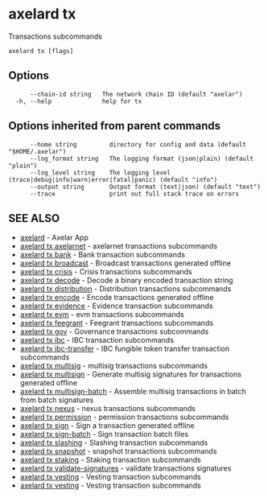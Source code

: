# axelard tx

Transactions subcommands

```
axelard tx [flags]
```

## Options

```
      --chain-id string   The network chain ID (default "axelar")
  -h, --help              help for tx
```

## Options inherited from parent commands

```
      --home string         directory for config and data (default "$HOME/.axelar")
      --log_format string   The logging format (json|plain) (default "plain")
      --log_level string    The logging level (trace|debug|info|warn|error|fatal|panic) (default "info")
      --output string       Output format (text|json) (default "text")
      --trace               print out full stack trace on errors
```

## SEE ALSO

- [axelard](/cli-docs/v0_27_0/axelard) - Axelar App
- [axelard tx axelarnet](/cli-docs/v0_27_0/axelard_tx_axelarnet) - axelarnet transactions subcommands
- [axelard tx bank](/cli-docs/v0_27_0/axelard_tx_bank) - Bank transaction subcommands
- [axelard tx broadcast](/cli-docs/v0_27_0/axelard_tx_broadcast) - Broadcast transactions generated offline
- [axelard tx crisis](/cli-docs/v0_27_0/axelard_tx_crisis) - Crisis transactions subcommands
- [axelard tx decode](/cli-docs/v0_27_0/axelard_tx_decode) - Decode a binary encoded transaction string
- [axelard tx distribution](/cli-docs/v0_27_0/axelard_tx_distribution) - Distribution transactions subcommands
- [axelard tx encode](/cli-docs/v0_27_0/axelard_tx_encode) - Encode transactions generated offline
- [axelard tx evidence](/cli-docs/v0_27_0/axelard_tx_evidence) - Evidence transaction subcommands
- [axelard tx evm](/cli-docs/v0_27_0/axelard_tx_evm) - evm transactions subcommands
- [axelard tx feegrant](/cli-docs/v0_27_0/axelard_tx_feegrant) - Feegrant transactions subcommands
- [axelard tx gov](/cli-docs/v0_27_0/axelard_tx_gov) - Governance transactions subcommands
- [axelard tx ibc](/cli-docs/v0_27_0/axelard_tx_ibc) - IBC transaction subcommands
- [axelard tx ibc-transfer](/cli-docs/v0_27_0/axelard_tx_ibc-transfer) - IBC fungible token transfer transaction subcommands
- [axelard tx multisig](/cli-docs/v0_27_0/axelard_tx_multisig) - multisig transactions subcommands
- [axelard tx multisign](/cli-docs/v0_27_0/axelard_tx_multisign) - Generate multisig signatures for transactions generated offline
- [axelard tx multisign-batch](/cli-docs/v0_27_0/axelard_tx_multisign-batch) - Assemble multisig transactions in batch from batch signatures
- [axelard tx nexus](/cli-docs/v0_27_0/axelard_tx_nexus) - nexus transactions subcommands
- [axelard tx permission](/cli-docs/v0_27_0/axelard_tx_permission) - permission transactions subcommands
- [axelard tx sign](/cli-docs/v0_27_0/axelard_tx_sign) - Sign a transaction generated offline
- [axelard tx sign-batch](/cli-docs/v0_27_0/axelard_tx_sign-batch) - Sign transaction batch files
- [axelard tx slashing](/cli-docs/v0_27_0/axelard_tx_slashing) - Slashing transaction subcommands
- [axelard tx snapshot](/cli-docs/v0_27_0/axelard_tx_snapshot) - snapshot transactions subcommands
- [axelard tx staking](/cli-docs/v0_27_0/axelard_tx_staking) - Staking transaction subcommands
- [axelard tx validate-signatures](/cli-docs/v0_27_0/axelard_tx_validate-signatures) - validate transactions signatures
- [axelard tx vesting](/cli-docs/v0_27_0/axelard_tx_vesting) - Vesting transaction subcommands
- [axelard tx vesting](/cli-docs/v0_27_0/axelard_tx_vesting) - Vesting transaction subcommands

